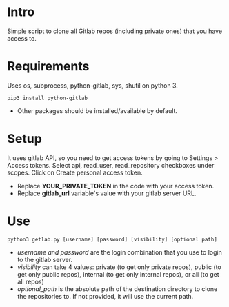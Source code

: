 # Intro
Simple script to clone all Gitlab repos (including private ones) that you have access to. 

# Requirements
Uses os, subprocess, python-gitlab, sys, shutil on python 3.
```
pip3 install python-gitlab
```

* Other packages should be installed/available by default.

# Setup
It uses gitlab API, so you need to get access tokens by going to Settings > Access tokens. Select api, read_user, read_repository checkboxes under scopes. Click on Create personal access token. 

* Replace **YOUR_PRIVATE_TOKEN** in the code with your access token.
* Replace **gitlab_url** variable's value with your gitlab server URL.

# Use
```
python3 getlab.py [username] [password] [visibility] [optional path]
```
* *username and password* are the login combination that you use to login to the gitlab server. 
* *visibility* can take 4 values: private (to get only private repos), public (to get only public repos), internal (to get only internal repos), or all (to get all repos)
* *optional_path* is the absolute path of the destination directory to clone the repositories to. If not provided, it will use the current path.


